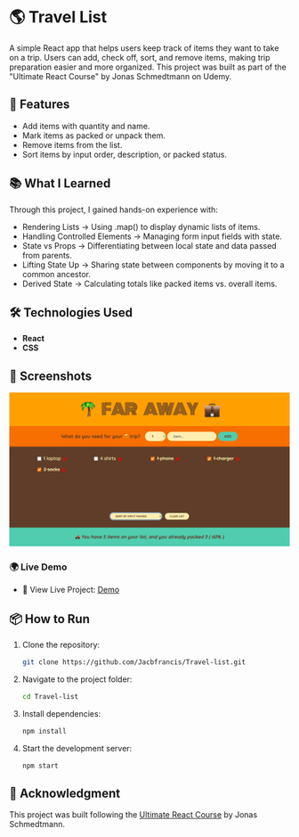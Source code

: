 # 🌎 Travel List

A simple React app that helps users keep track of items they want to take on a trip. Users can add, check off, sort, and remove items, making trip preparation easier and more organized.
This project was built as part of the "Ultimate React Course" by Jonas Schmedtmann on Udemy.

## 🚀 Features

- Add items with quantity and name.
- Mark items as packed or unpack them.
- Remove items from the list.
- Sort items by input order, description, or packed status.

## 📚 What I Learned

Through this project, I gained hands-on experience with:

- Rendering Lists → Using .map() to display dynamic lists of items.
- Handling Controlled Elements → Managing form input fields with state.
- State vs Props → Differentiating between local state and data passed from parents.
- Lifting State Up → Sharing state between components by moving it to a common ancestor.
- Derived State → Calculating totals like packed items vs. overall items.

## 🛠️ Technologies Used

- **React**
- **CSS**

## 📸 Screenshots

![Screenshot](public/screenshot_1.png)

### 🌍 Live Demo

- 🔗 View Live Project: [Demo](https://my-react-travel-list.netlify.app/)

## 📦 How to Run

1. Clone the repository:

   ```sh
   git clone https://github.com/Jacbfrancis/Travel-list.git

   ```

2. Navigate to the project folder:

   ```sh
   cd Travel-list

   ```

3. Install dependencies:

   ```sh
   npm install

   ```

4. Start the development server:
   ```sh
   npm start
   ```

## 🤝 Acknowledgment

This project was built following the [Ultimate React Course](https://www.udemy.com/course/the-ultimate-react-course/?srsltid=AfmBOop4GOAmPKzktIwGK-jKM-fB3aRof1t7UQw606kbukqF0e_lBtql) by Jonas Schmedtmann.
